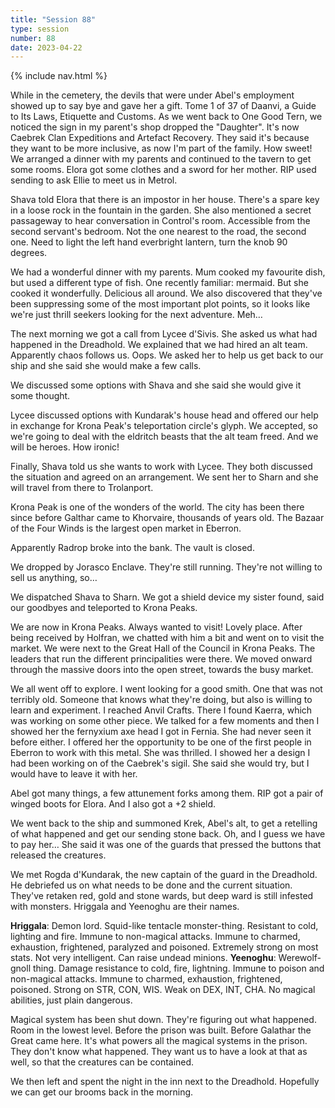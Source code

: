```yaml
---
title: "Session 88"
type: session
number: 88
date: 2023-04-22
---
```


{% include nav.html %}

While in the cemetery, the devils that were under Abel's employment showed up to say bye and gave her a gift. Tome 1 of 37 of Daanvi, a Guide to Its Laws, Etiquette and Customs.
As we went back to One Good Tern, we noticed the sign in my parent's shop dropped the "Daughter". It's now Caebrek Clan Expeditions and Artefact Recovery. They said it's because they want to be more inclusive, as now I'm part of the family. How sweet! We arranged a dinner with my parents and continued to the tavern to get some rooms. Elora got some clothes and a sword for her mother.
RIP used sending to ask Ellie to meet us in Metrol.

Shava told Elora that there is an impostor in her house. There's a spare key in a loose rock in the fountain in the garden.
She also mentioned a secret passageway to hear conversation in Control's room. Accessible from the second servant's bedroom. Not the one nearest to the road, the second one. Need to light the left hand everbright lantern, turn the knob 90 degrees.

We had a wonderful dinner with my parents. Mum cooked my favourite dish, but used a different type of fish. One recently familiar: mermaid. But she cooked it wonderfully. Delicious all around. We also discovered that they've been suppressing some of the most important plot points, so it looks like we're just thrill seekers looking for the next adventure. Meh…

The next morning we got a call from Lycee d'Sivis. She asked us what had happened in the Dreadhold. We explained that we had hired an alt team. Apparently chaos follows us. Oops. We asked her to help us get back to our ship and she said she would make a few calls.

We discussed some options with Shava and she said she would give it some thought.

Lycee discussed options with Kundarak's house head and offered our help in exchange for Krona Peak's teleportation circle's glyph. We accepted, so we're going to deal with the eldritch beasts that the alt team freed. And we will be heroes. How ironic!

Finally, Shava told us she wants to work with Lycee. They both discussed the situation and agreed on an arrangement. We sent her to Sharn and she will travel from there to Trolanport.

Krona Peak is one of the wonders of the world. The city has been there since before Galthar came to Khorvaire, thousands of years old. The Bazaar of the Four Winds is the largest open market in Eberron.

Apparently Radrop broke into the bank. The vault is closed.

We dropped by Jorasco Enclave. They're still running. They're not willing to sell us anything, so…

We dispatched Shava to Sharn. We got a shield device my sister found, said our goodbyes and teleported to Krona Peaks.

We are now in Krona Peaks. Always wanted to visit! Lovely place. After being received by Holfran, we chatted with him a bit and went on to visit the market. We were next to the Great Hall of the Council in Krona Peaks. The leaders that run the different principalities were there. We moved onward through the massive doors into the open street, towards the busy market.

We all went off to explore. I went looking for a good smith. One that was not terribly old. Someone that knows what they're doing, but also is willing to learn and experiment. I reached Anvil Crafts. There I found Kaerra, which was working on some other piece. We talked for a few moments and then I showed her the fernyxium axe head I got in Fernia. She had never seen it before either. I offered her the opportunity to be one of the first people in Eberron to work with this metal. She was thrilled. I showed her a design I had been working on of the Caebrek's sigil. She said she would try, but I would have to leave it with her.

Abel got many things, a few attunement forks among them. RIP got a pair of winged boots for Elora. And I also got a +2 shield.

We went back to the ship and summoned Krek, Abel's alt, to get a retelling of what happened and get our sending stone back. Oh, and I guess we have to pay her…
She said it was one of the guards that pressed the buttons that released the creatures.

We met Rogda d'Kundarak, the new captain of the guard in the Dreadhold. He debriefed us on what needs to be done and the current situation. They've retaken red, gold and stone wards, but deep ward is still infested with monsters. Hriggala and Yeenoghu are their names.

**Hriggala**: Demon lord. Squid-like tentacle monster-thing. Resistant to cold, lighting and fire. Immune to non-magical attacks. Immune to charmed, exhaustion, frightened, paralyzed and poisoned. Extremely strong on most stats. Not very intelligent. Can raise undead minions.
**Yeenoghu**: Werewolf-gnoll thing. Damage resistance to cold, fire, lightning. Immune to poison and non-magical attacks. Immune to charmed, exhaustion, frightened, poisoned. Strong on STR, CON, WIS. Weak on DEX, INT, CHA. No magical abilities, just plain dangerous.

Magical system has been shut down. They're figuring out what happened.
Room in the lowest level. Before the prison was built. Before Galathar the Great came here. It's what powers all the magical systems in the prison. They don't know what happened. They want us to have a look at that as well, so that the creatures can be contained.

We then left and spent the night in the inn next to the Dreadhold. Hopefully we can get our brooms back in the morning.
